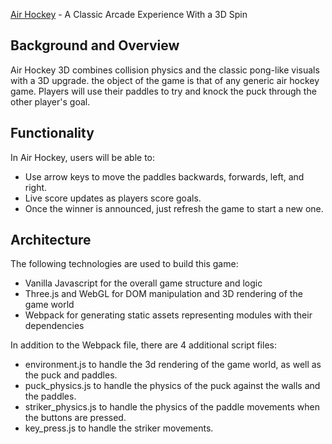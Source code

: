 [Air Hockey](https://jdoyle5.github.io/air_hockey_3d/) - A Classic Arcade Experience With a 3D Spin

## Background and Overview
Air Hockey 3D combines collision physics and the classic pong-like visuals with a 3D upgrade. the object of the game is that of any generic air hockey game. Players will use their paddles to try and knock the puck through the other player's goal.


## Functionality
In Air Hockey, users will be able to:
- Use arrow keys to move the paddles backwards, forwards, left, and right.
- Live score updates as players score goals.
- Once the winner is announced, just refresh the game to start a new one.

## Architecture
The following technologies are used to build this game:
* Vanilla Javascript for the overall game structure and logic
* Three.js and WebGL for DOM manipulation and 3D rendering of the game world
* Webpack for generating static assets representing modules with their dependencies

In addition to the Webpack file, there are 4 additional script files:
* environment.js to handle the 3d rendering of the game world, as well as the puck and paddles.
* puck_physics.js to handle the physics of the puck against the walls and the paddles.
* striker_physics.js to handle the physics of the paddle movements when the buttons are pressed.
* key_press.js to handle the striker movements.
